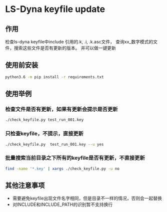 # LS-Dyna keyfile update

## 作用

检查ls-dyna keyfile中include 引用的.k, .i, .k.asc文件， 查询xx_数字模式的文件，搜索这些文件是否有更新的版本。
并可以做一键更新

## 使用前安装

```bash
python3.6 -m pip install -r requirements.txt
```

## 使用举例

### 检查文件是否有更新，如果有更新会提示是否更新

```bash
./check_keyfile.py test_run_001.key
```

### 只检查keyfile，不提示，直接更新

```bash
./check_keyfile.py  test_run_001.key --u yes
```

### 批量搜索当前目录之下所有的keyfile是否有更新，不直接更新

```bash
find -name '*.key' | xargs ./check_keyfile.py -u no
```

## 其他注意事项

- 需要避免keyfile出现文件名字相同，但是目录不一样的情况，否则会一起替换
- 对INCLUDE和INCLUDE_PATH的识别暂不支持换行
